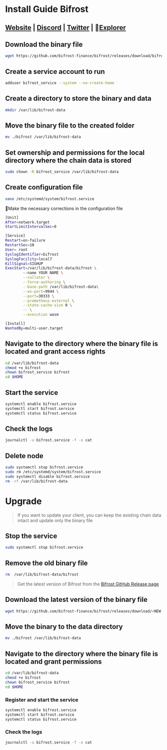 # Install Guide Bifrost

## [Website](https://bifrost.finance/) | [Discord](https://discord.com/invite/8DRBw2h5X4) | [Twitter](https://twitter.com/BifrostFinance) | :satellite:[Explorer](https://telemetry.polkadot.io/#list/0x9f28c6a68e0fc9646eff64935684f6eeeece527e37bbe1f213d22caa1d9d6bed)

## Download the binary file

```bash
wget https://github.com/bifrost-finance/bifrost/releases/download/bifrost-v0.9.82/bifrost
```

## Create a service account to run

```bash
adduser bifrost_service --system --no-create-home
```

## Create a directory to store the binary and data

```bash
mkdir /var/lib/bifrost-data
```

## Move the binary file to the created folder

```bash
mv ./bifrost /var/lib/bifrost-data
```

## Set ownership and permissions for the local directory where the chain data is stored

```bash
sudo chown -R bifrost_service /var/lib/bifrost-data
```

## Create configuration file

```bash
nano /etc/systemd/system/bifrost.service
```

:red_circle:Make the necessary corrections in the configuration file

```bash
[Unit]
After=network.target
StartLimitIntervalSec=0

[Service]
Restart=on-failure
RestartSec=10
User= root
SyslogIdentifier=bifrost
SyslogFacility=local7
KillSignal=SIGHUP
ExecStart=/var/lib/bifrost-data/bifrost \
        --name YOUR NAME \
        --collator \
        --force-authoring \
        --base-path /var/lib/bifrost-data\
        --ws-port=9944 \
        --port=30333 \
        --prometheus-external \
        --state-cache-size 0 \
        -- \
        --execution wasm

[Install]
WantedBy=multi-user.target
```

## Navigate to the directory where the binary file is located and grant access rights

```bash
cd /var/lib/bifrost-data
chmod +x bifrost
chown bifrost_service bifrost
cd $HOME
```

## Start the service

```bash
systemctl enable bifrost.service
systemctl start bifrost.service
systemctl status bifrost.service
```

## Check the logs

```bash
journalctl -u bifrost.service -f -o cat
```

## Delete node

```bash
sudo systemctl stop bifrost.service
sudo rm /etc/systemd/system/bifrost.service
sudo systemctl disable bifrost.service
rm -rf /var/lib/bifrost-data
```

# Upgrade

> If you want to update your client, you can keep the existing chain data intact and update only the binary file

## Stop the service

```bash
sudo systemctl stop bifrost.service
```

## Remove the old binary file

```bash
rm  /var/lib/bifrost-data/bifrost
```

> Get the latest version of Bifrost from the [Bifrost GitHub Release page](https://github.com/bifrost-finance/bifrost/releases)

## Download the latest version of the binary file

```bash
wget https://github.com/bifrost-finance/bifrost/releases/download/<NEW VERSION TAG HERE>/bifrost
```

## Move the binary to the data directory

```bash
mv ./bifrost /var/lib/bifrost-data
```

## Navigate to the directory where the binary file is located and grant permissions

```bash
cd /var/lib/bifrost-data
chmod +x bifrost
chown bifrost_service bifrost
cd $HOME
```

### Register and start the service

```bash
systemctl enable bifrost.service
systemctl start bifrost.service
systemctl status bifrost.service
```

### Check the logs

```bash
journalctl -u bifrost.service -f -o cat
```
